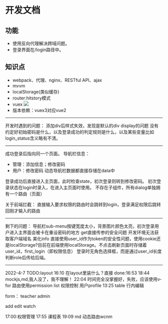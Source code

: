 # 开发文档
## 功能
- 使用反向代理解决跨域问题。
- 登录界面在/login路径中。

## 知识点
- webpack、代理、nginx、RESTful API、ajax
- mvvm
- localStorage(类似缓存)
- router:hitstory模式
- vuex
![](https://v3.vuex.vuejs.org/vuex.png)
- 版本依赖：vuex3对应vue2

---
开发时遇到的问题：
添加div后样式失效，发现是默认的div display的问题
没有约定好初始密码是什么，以及登录成功的判定规则是什么，以及某些变量比如login_status含义略有不清。

---
成功登录后指向同一个页面。
导航栏信息：
- 管理：添加信息；修改密码
- 用户：修改密码
动态导航栏数据都直接存储在data中

登录成功后直接进入主页面，此时检查state，初次登录则转到修改密码。
初次登录状态在login时录入，在进入主页面时使用。
不存在子组件，所有dialog单独拥有一个路由（页面）

关于前端拦截：
直接输入要求权限的路由时会跳转到login，登录满足权限后跳转回刚才输入的路由

---
剩下的问题：
导航栏sub-menu按键宽度太小，背景图片颜色太亮，初次登录用户进入主界面会被卡在重设密码的地方
get直接传参的安全问题
开发环境无法获取客户端域名
美化info
直接使用user_id作为token的安全性问题，使用cookie还是localStorage?目前在前端使用localStorage。不点击刷新页面时存储着user_id，first_login（即权限信息）
登录时无角色选择框，而是通过user_id长度判断role后传给后端。

---
2022-4-7 
TODO:layout
16:10
在layout里装什么？直接 done:16:53
18:44
mockjs,md,我人没了，我不理解！
22:04 时间完全没掌握好，失败，应该使用v-for
路由使用permission list
权限控制
用户profile
13:25
table 行内编辑

form：
teacher
admin

add
edit
watch

17:00:权限管理
17:55 课程表
19:09
md 动态路由wcnm
